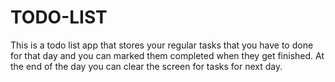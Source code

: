 # TODO-LIST
This is a todo list app that stores your regular tasks that you have to done for that day and you can marked them completed when they get finished.
At the end of the day you can clear the screen for tasks for next day.
